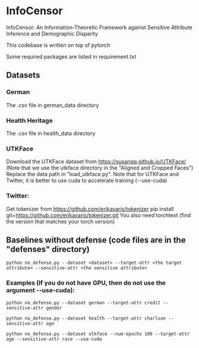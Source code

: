 # InfoCensor
InfoCensor: An Information-Theoretic Framework against Sensitive Attribute Inference and Demographic Disparity

This codebase is written on top of pytorch

Some required packages are listed in requirement.txt

## Datasets
### German
The .csv file in german_data directory
### Health Heritage
The .csv file in health_data directory
### UTKFace
Download the UTKFace dataset from https://susanqq.github.io/UTKFace/ (Note that we use the utkface directory in the "Aligned and Cropped Faces")
Replace the data path in "load_utkface.py". Note that for UTKFace and Twitter, it is better to use cuda to accelerate training (--use-cuda)
### Twitter:
Get tokenizer from https://github.com/erikavaris/tokenizer
pip install git+https://github.com/erikavaris/tokenizer.git
You also need torchtext (find the version that matches your torch version)


## Baselines without defense (code files are in the "defenses" directory)

```commandline
python no_defense.py --dataset <dataset> --target-attr <the target attribute> --sensitive-attr <the sensitive attribute>
```

### Examples (If you do not have GPU, then do not use the argument --use-cuda):

```commandline
python no_defense.py --dataset german --target-attr credit --sensitive-attr gender
```

```commandline
python no_defense.py --dataset health --target-attr charlson --sensitive-attr age
```

```commandline
python no_defense.py --dataset utkface --num-epochs 100 --target-attr age --sensitive-attr race --use-cuda
```
